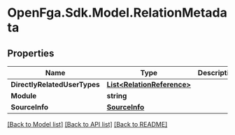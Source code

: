 # OpenFga.Sdk.Model.RelationMetadata

## Properties

Name | Type | Description | Notes
------------ | ------------- | ------------- | -------------
**DirectlyRelatedUserTypes** | [**List&lt;RelationReference&gt;**](RelationReference.md) |  | [optional] 
**Module** | **string** |  | [optional] 
**SourceInfo** | [**SourceInfo**](SourceInfo.md) |  | [optional] 

[[Back to Model list]](../README.md#models) [[Back to API list]](../README.md#api-endpoints) [[Back to README]](../README.md)

